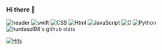 ### Hi there 👋

![header](https://capsule-render.vercel.app/api?text=Hurdasol98&type=rect&fontColor=555&&color=cdd)
![swift](https://img.shields.io/badge/-swift-orange)            ![CSS](https://img.shields.io/badge/-css-blue)  ![Html](https://img.shields.io/badge/-html-red)   ![JavaScript](https://img.shields.io/badge/-JavaScript-yellow)  ![C](https://img.shields.io/badge/-C-gray)  ![Python](https://img.shields.io/badge/-Python-darkblue)
![hurdasol98's github stats](https://github-readme-stats.vercel.app/api?username=hurdasol98&show_icons=true)


[![Hits](https://hits.seeyoufarm.com/api/count/incr/badge.svg?url=https%3A%2F%2Fgithub.com%2Fhurdasol98%2Fhit-counter&count_bg=%2379C83D&title_bg=%23555555&icon=&icon_color=%23E7E7E7&title=hits&edge_flat=false)](https://hits.seeyoufarm.com)
